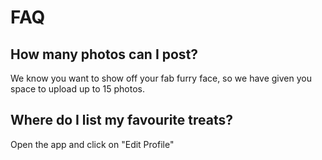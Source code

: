 # FAQ
## How many photos can I post?
We know you want to show off your fab furry face, so we have given you space to upload up to 15 photos.

## Where do I list my favourite treats?
Open the app and click on "Edit Profile"


